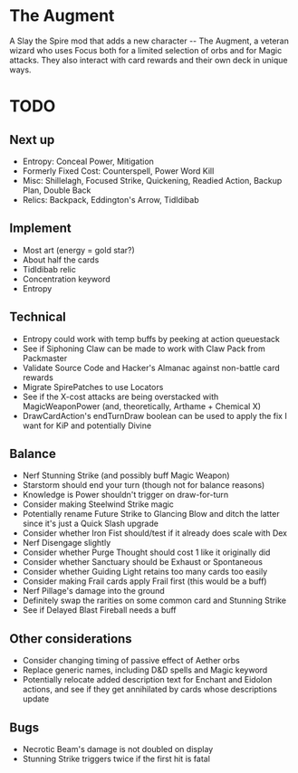 # The Augment

A Slay the Spire mod that adds a new character -- The Augment, a veteran wizard who uses Focus both for a limited selection of orbs and for Magic attacks.  They also interact with card rewards and their own deck in unique ways.

# TODO

## Next up

* Entropy: Conceal Power, Mitigation
* Formerly Fixed Cost: Counterspell, Power Word Kill
* Misc: Shillelagh, Focused Strike, Quickening, Readied Action, Backup Plan, Double Back
* Relics: Backpack, Eddington's Arrow, Tidldibab

## Implement

* Most art (energy = gold star?)
* About half the cards
* Tidldibab relic
* Concentration keyword
* Entropy

## Technical

* Entropy could work with temp buffs by peeking at action queuestack
* See if Siphoning Claw can be made to work with Claw Pack from Packmaster
* Validate Source Code and Hacker's Almanac against non-battle card rewards
* Migrate SpirePatches to use Locators
* See if the X-cost attacks are being overstacked with MagicWeaponPower (and, theoretically, Arthame + Chemical X)
* DrawCardAction's endTurnDraw boolean can be used to apply the fix I want for KiP and potentially Divine

## Balance
* Nerf Stunning Strike (and possibly buff Magic Weapon)
* Starstorm should end your turn (though not for balance reasons)
* Knowledge is Power shouldn't trigger on draw-for-turn
* Consider making Steelwind Strike magic
* Potentially rename Future Strike to Glancing Blow and ditch the latter since it's just a Quick Slash upgrade
* Consider whether Iron Fist should/test if it already does scale with Dex
* Nerf Disengage slightly
* Consider whether Purge Thought should cost 1 like it originally did
* Consider whether Sanctuary should be Exhaust or Spontaneous
* Consider whether Guiding Light retains too many cards too easily
* Consider making Frail cards apply Frail first (this would be a buff)
* Nerf Pillage's damage into the ground
* Definitely swap the rarities on some common card and Stunning Strike
* See if Delayed Blast Fireball needs a buff

## Other considerations
* Consider changing timing of passive effect of Aether orbs
* Replace generic names, including D&D spells and Magic keyword
* Potentially relocate added description text for Enchant and Eidolon actions, and see if they get annihilated by cards whose descriptions update

## Bugs

* Necrotic Beam's damage is not doubled on display
* Stunning Strike triggers twice if the first hit is fatal